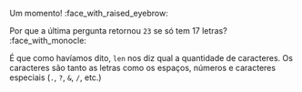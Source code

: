 Um momento! :face_with_raised_eyebrow:

Por que a última pergunta retornou `23` se só tem 17 letras? :face_with_monocle:

É que como havíamos dito, `len` nos diz qual a quantidade de caracteres. Os caracteres são tanto as letras como os espaços, números e caracteres especiais (`.`, `?`, `&`, `/`, etc.)
